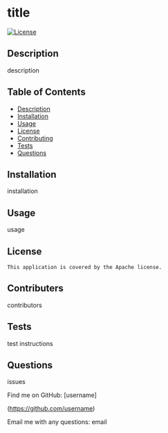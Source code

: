 
  # title
  
  [![License](https://img.shields.io/badge/License-Apache_2.0-blue.svg)](https://opensource.org/licenses/Apache-2.0)

  ## Description
  description
  ## Table of Contents
  - [Description](#description)
  - [Installation](#installation)
  - [Usage](#usage)
  - [License](#license)
  - [Contributing](#contributing)
  - [Tests](#tests)
  - [Questions](#questions)

  ## Installation
  installation

  ## Usage
   usage

 ## License 
    
    This application is covered by the Apache license.

  ## Contributers 
 contributors

  ## Tests
  test instructions
  ## Questions
 issues
  
 Find me on GitHub: [username]

 (https://github.com/username)
 
  Email me with any questions: email
